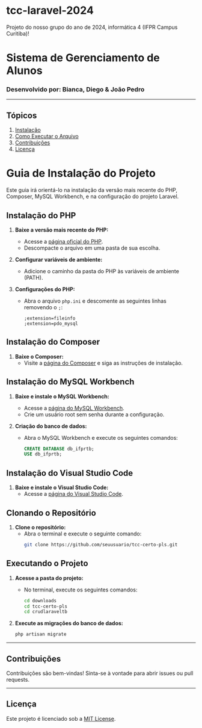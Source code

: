 # tcc-laravel-2024
Projeto do nosso grupo do ano de 2024, informática 4 (IFPR Campus Curitiba)!

# Sistema de Gerenciamento de Alunos

### Desenvolvido por: Bianca, Diego & João Pedro

---

## Tópicos

1. [Instalação](#instalação)
2. [Como Executar o Arquivo](#como-executar-o-arquivo)
3. [Contribuições](#contribuições)
4. [Licença](#licença)

# Guia de Instalação do Projeto

Este guia irá orientá-lo na instalação da versão mais recente do PHP, Composer, MySQL Workbench, e na configuração do projeto Laravel.

## Instalação do PHP

1. **Baixe a versão mais recente do PHP:**
   - Acesse a [página oficial do PHP](https://www.php.net/downloads).
   - Descompacte o arquivo em uma pasta de sua escolha.
   
2. **Configurar variáveis de ambiente:**
   - Adicione o caminho da pasta do PHP às variáveis de ambiente (PATH).
   
3. **Configurações do PHP:**
   - Abra o arquivo `php.ini` e descomente as seguintes linhas removendo o `;`:
     ```
     ;extension=fileinfo
     ;extension=pdo_mysql
     ```

## Instalação do Composer

1. **Baixe o Composer:**
   - Visite a [página do Composer](https://getcomposer.org/download/) e siga as instruções de instalação.

## Instalação do MySQL Workbench

1. **Baixe e instale o MySQL Workbench:**
   - Acesse a [página do MySQL Workbench](https://dev.mysql.com/downloads/workbench/).
   - Crie um usuário root sem senha durante a configuração.

2. **Criação do banco de dados:**
   - Abra o MySQL Workbench e execute os seguintes comandos:
     ```sql
     CREATE DATABASE db_ifprtb;
     USE db_ifprtb;
     ```

## Instalação do Visual Studio Code

1. **Baixe e instale o Visual Studio Code:**
   - Acesse a [página do Visual Studio Code](https://code.visualstudio.com/Download).

## Clonando o Repositório

1. **Clone o repositório:**
   - Abra o terminal e execute o seguinte comando:
     ```bash
     git clone https://github.com/seuusuario/tcc-certo-pls.git
     ```

## Executando o Projeto

1. **Acesse a pasta do projeto:**
   - No terminal, execute os seguintes comandos:
     ```bash
     cd downloads
     cd tcc-certo-pls
     cd crudlaraveltb
     ```

2. **Execute as migrações do banco de dados:**
   ```bash
   php artisan migrate

---

## Contribuições

Contribuições são bem-vindas! Sinta-se à vontade para abrir issues ou pull requests.

---

## Licença

Este projeto é licenciado sob a [MIT License](LICENSE).
